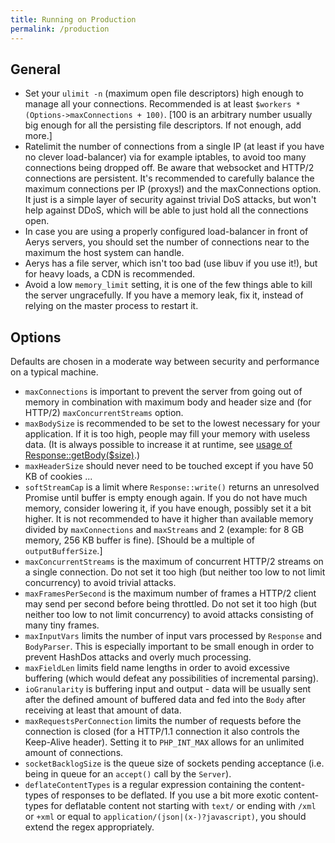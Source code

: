 ```yaml
---
title: Running on Production
permalink: /production
---
```

## General

- Set your `ulimit -n` (maximum open file descriptors) high enough to manage all your connections. Recommended is at least `$workers * (Options->maxConnections + 100)`. [100 is an arbitrary number usually big enough for all the persisting file descriptors. If not enough, add more.]
- Ratelimit the number of connections from a single IP (at least if you have no clever load-balancer) via for example iptables, to avoid too many connections being dropped off. Be aware that websocket and HTTP/2 connections are persistent. It's recommended to carefully balance the maximum connections per IP (proxys!) and the maxConnections option. It just is a simple layer of security against trivial DoS attacks, but won't help against DDoS, which will be able to just hold all the connections open.
- In case you are using a properly configured load-balancer in front of Aerys servers, you should set the number of connections near to the maximum the host system can handle.
- Aerys has a file server, which isn't too bad (use libuv if you use it!), but for heavy loads, a CDN is recommended.
- Avoid a low `memory_limit` setting, it is one of the few things able to kill the server ungracefully. If you have a memory leak, fix it, instead of relying on the master process to restart it.

## Options

Defaults are chosen in a moderate way between security and performance on a typical machine.

- `maxConnections` is important to prevent the server from going out of memory in combination with maximum body and header size and (for HTTP/2) `maxConcurrentStreams` option.
- `maxBodySize` is recommended to be set to the lowest necessary for your application. If it is too high, people may fill your memory with useless data. (It is always possible to increase it at runtime, see [usage of Response::getBody($size)](body.md).)
- `maxHeaderSize` should never need to be touched except if you have 50 KB of cookies ...
- `softStreamCap` is a limit where `Response::write()` returns an unresolved Promise until buffer is empty enough again. If you do not have much memory, consider lowering it, if you have enough, possibly set it a bit higher. It is not recommended to have it higher than available memory divided by `maxConnections` and `maxStreams` and 2 (example: for 8 GB memory, 256 KB buffer is fine). [Should be a multiple of `outputBufferSize`.]
- `maxConcurrentStreams` is the maximum of concurrent HTTP/2 streams on a single connection. Do not set it too high (but neither too low to not limit concurrency) to avoid trivial attacks.
- `maxFramesPerSecond` is the maximum number of frames a HTTP/2 client may send per second before being throttled. Do not set it too high (but neither too low to not limit concurrency) to avoid attacks consisting of many tiny frames.
- `maxInputVars` limits the number of input vars processed by `Response` and `BodyParser`. This is especially important to be small enough in order to prevent HashDos attacks and overly much processing.
- `maxFieldLen` limits field name lengths in order to avoid excessive buffering (which would defeat any possibilities of incremental parsing).
- `ioGranularity` is buffering input and output - data will be usually sent after the defined amount of buffered data and fed into the `Body` after receiving at least that amount of data.
- `maxRequestsPerConnection` limits the number of requests before the connection is closed (for a HTTP/1.1 connection it also controls the Keep-Alive header). Setting it to `PHP_INT_MAX` allows for an unlimited amount of connections.
- `socketBacklogSize` is the queue size of sockets pending acceptance (i.e. being in queue for an `accept()` call by the `Server`).
- `deflateContentTypes` is a regular expression containing the content-types of responses to be deflated. If you use a bit more exotic content-types for deflatable content not starting with `text/` or ending with `/xml` or `+xml` or equal to `application/(json|(x-)?javascript)`, you should extend the regex appropriately.